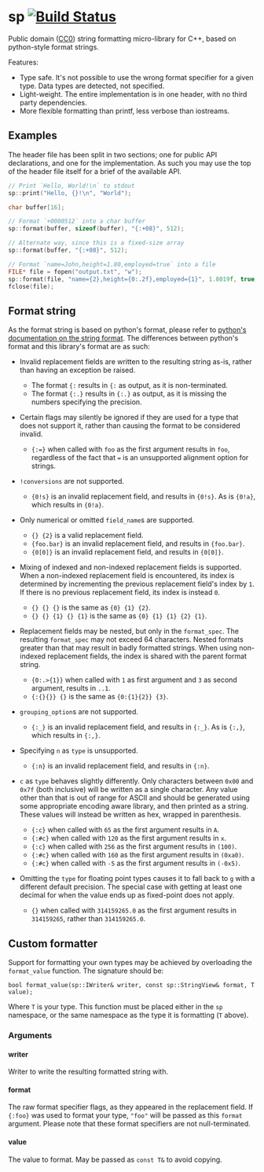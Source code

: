 sp [![Build Status](https://travis-ci.org/rhoot/sp.svg?branch=master)](https://travis-ci.org/rhoot/sp)
==

Public domain ([CC0]) string formatting micro-library for C++, based on
python-style format strings.

Features:

* Type safe. It's not possible to use the wrong format specifier for a given
  type.
  Data types are detected, not specified.
* Light-weight. The entire implementation is in one header, with no third party
  dependencies.
* More flexible formatting than printf, less verbose than iostreams.

Examples
--------

The header file has been split in two sections; one for public API
declarations, and one for the implementation. As such you may use the top of
the header file itself for a brief of the available API.

```cpp
// Print `Hello, World!\n` to stdout
sp::print("Hello, {}!\n", "World");
```

```cpp
char buffer[16];

// Format `+0000512` into a char buffer
sp::format(buffer, sizeof(buffer), "{:+08}", 512);

// Alternate way, since this is a fixed-size array
sp::format(buffer, "{:+08}", 512);
```

```cpp
// Format `name=John,height=1.80,employed=true` into a file
FILE* file = fopen("output.txt", "w");
sp::format(file, "name={2},height={0:.2f},employed={1}", 1.8019f, true, "John");
fclose(file);
```

Format string
-------------

As the format string is based on python's format, please refer to [python's
documentation on the string format][pyformat]. The differences between python's
format and this library's format are as such:

* Invalid replacement fields are written to the resulting string as-is, rather
  than having an exception be raised.

  * The format `{:` results in `{:` as output, as it is non-terminated.
  * The format `{:.}` results in `{:.}` as output, as it is missing the numbers
    specifying the precision.

* Certain flags may silently be ignored if they are used for a type that does
  not support it, rather than causing the format to be considered invalid.

  * `{:=}` when called with `foo` as the first argument results in `foo`,
    regardless of the fact that `=` is an unsupported alignment option for
    strings.

* `!conversions` are not supported.

  * `{0!s}` is an invalid replacement field, and results in `{0!s}`. As is
    `{0!a}`, which results in `{0!a}`.

* Only numerical or omitted `field_name`s are supported.

  * `{} {2}` is a valid replacement field.
  * `{foo.bar}` is an invalid replacement field, and results in `{foo.bar}`.
  * `{0[0]}` is an invalid replacement field, and results in `{0[0]}`.

* Mixing of indexed and non-indexed replacement fields is supported. When a
  non-indexed replacement field is encountered, its index is determined by
  incrementing the previous replacement field's index by `1`. If there is no
  previous replacement field, its index is instead `0`.

  * `{} {} {}` is the same as `{0} {1} {2}`.
  * `{} {} {1} {} {1}` is the same as `{0} {1} {1} {2} {1}`.

* Replacement fields may be nested, but only in the `format_spec`. The
  resulting `format_spec` may not exceed 64 characters. Nested formats greater
  than that may result in badly formatted strings. When using non-indexed
  replacement fields, the index is shared with the parent format string.

  * `{0:.>{1}}` when called with `1` as first argument and `3` as second
    argument, results in `..1`.
  * `{:{}{}} {}` is the same as `{0:{1}{2}} {3}`.

* `grouping_option`s are not supported.

  * `{:_}` is an invalid replacement field, and results in `{:_}`. As is
    `{:,}`, which results in `{:,}`.

* Specifying `n` as `type` is unsupported.

  * `{:n}` is an invalid replacement field, and results in `{:n}`.

* `c` as `type` behaves slightly differently. Only characters between `0x00`
  and `0x7f` (both inclusive) will be written as a single character. Any value
  other than that is out of range for ASCII and should be generated using some
  appropriate encoding aware library, and then printed as a string. These
  values will instead be written as hex, wrapped in parenthesis.

  * `{:c}` when called with `65` as the first argument results in `A`.
  * `{:#c}` when called with `120` as the first argument results in `x`.
  * `{:c}` when called with `256` as the first argument results in `(100)`.
  * `{:#c}` when called with `160` as the first argument results in `(0xa0)`.
  * `{:#c}` when called with `-5` as the first argument results in `(-0x5)`.

* Omitting the `type` for floating point types causes it to fall back to `g`
  with a different default precision. The special case with getting at least
  one decimal for when the value ends up as fixed-point does not apply.

  * `{}` when called with `314159265.0` as the first argument results in
    `314159265`, rather than `314159265.0`.

Custom formatter
----------------

Support for formatting your own types may be achieved by overloading the
`format_value` function. The signature should be:

    bool format_value(sp::IWriter& writer, const sp::StringView& format, T value);

Where `T` is your type. This function must be placed either in the `sp`
namespace, or the same namespace as the type it is formatting (`T` above).

### Arguments

#### writer
Writer to write the resulting formatted string with.

#### format
The raw format specifier flags, as they appeared in the replacement field. If
`{:foo}` was used to format your type, `"foo"` will be passed as this `format`
argument. Please note that these format specifiers are not null-terminated.

#### value
The value to format. May be passed as `const T&` to avoid copying.


[CC0]:      https://creativecommons.org/publicdomain/zero/1.0/              "CC0"
[pyformat]: https://docs.python.org/3/library/string.html#formatstrings     "Python 3 format string"
